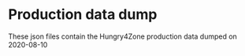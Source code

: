 # Production data dump
These json files contain the Hungry4Zone production data dumped on 2020-08-10